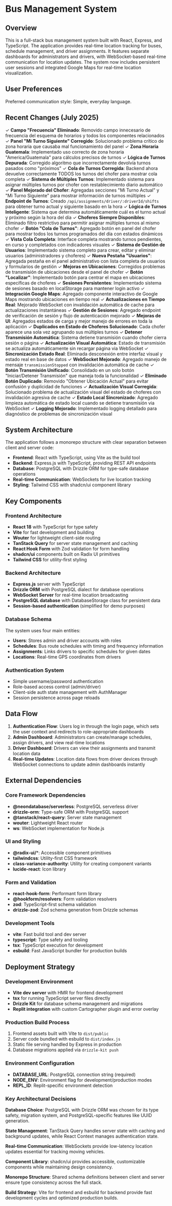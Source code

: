 # Bus Management System

## Overview

This is a full-stack bus management system built with React, Express, and TypeScript. The application provides real-time location tracking for buses, schedule management, and driver assignments. It features separate dashboards for administrators and drivers, with WebSocket-based real-time communication for location updates. The system now includes persistent user sessions and integrated Google Maps for real-time location visualization.

## User Preferences

Preferred communication style: Simple, everyday language.

## Recent Changes (July 2025)

✓ **Campo "Frecuencia" Eliminado**: Removido campo innecesario de frecuencia del esquema de horarios y todos los componentes relacionados
✓ **Panel "Mi Turno Siguiente" Corregido**: Solucionado problema crítico de zona horaria que causaba mal funcionamiento del panel
✓ **Zona Horaria Guatemala**: Implementado uso correcto de zona horaria "America/Guatemala" para cálculos precisos de turnos
✓ **Lógica de Turnos Depurada**: Corregido algoritmo que incorrectamente devolvía turnos pasados como "próximos"
✓ **Cola de Turnos Corregida**: Backend ahora devuelve correctamente TODOS los turnos del chofer para mostrar cola completa
✓ **Sistema de Múltiples Turnos**: Implementado sistema para asignar múltiples turnos por chofer con restablecimiento diario automático
✓ **Panel Mejorado del Chofer**: Agregadas secciones "Mi Turno Actual" y "Mi Turno Siguiente" para mostrar información de turnos múltiples
✓ **Endpoint de Turnos**: Creado `/api/assignments/driver/:driverId/shifts` para obtener turno actual y siguiente basado en la hora
✓ **Lógica de Turnos Inteligente**: Sistema que determina automáticamente cuál es el turno actual y próximo según la hora del día
✓ **Choferes Siempre Disponibles**: Eliminado filtro restrictivo para permitir asignar múltiples turnos al mismo chofer
✓ **Botón "Cola de Turnos"**: Agregado botón en panel del chofer para mostrar todos los turnos programados del día con estados dinámicos
✓ **Vista Cola Completa**: Interface completa mostrando turnos pendientes, en curso y completados con indicadores visuales
✓ **Sistema de Gestión de Usuarios**: Implementado sistema completo para crear, editar y eliminar usuarios (administradores y choferes)
✓ **Nueva Pestaña "Usuarios"**: Agregada pestaña en el panel administrativo con lista completa de usuarios y formularios de gestión
✓ **Mejoras en Ubicaciones**: Corregidos problemas de transmisión de ubicaciones desde el panel de chofer
✓ **Botón "Localizar"**: Implementado botón para centrar el mapa en ubicaciones específicas de choferes
✓ **Sesiones Persistentes**: Implementado sistema de sesiones basado en localStorage para mantener login activo
✓ **Integración Google Maps**: Agregado componente interactivo de Google Maps mostrando ubicaciones en tiempo real
✓ **Actualizaciones en Tiempo Real**: Mejorado WebSocket con invalidación automática de cache para actualizaciones instantáneas
✓ **Gestión de Sesiones**: Agregado endpoint de verificación de sesión y flujo de autenticación mejorado
✓ **Mejoras de UI**: Agregados estados de carga y mejor manejo de errores en toda la aplicación
✓ **Duplicados en Estado de Choferes Solucionado**: Cada chofer aparece una sola vez agrupando sus múltiples turnos
✓ **Detener Transmisión Automática**: Sistema detiene transmisión cuando chofer cierra sesión o página
✓ **Actualización Visual Automática**: Estado de transmisión se actualiza automáticamente sin recargar página via WebSocket
✓ **Sincronización Estado Real**: Eliminada desconexión entre interfaz visual y estado real en base de datos
✓ **WebSocket Mejorado**: Agregado manejo de mensaje `transmissionStopped` con invalidación automática de cache
✓ **Botón Transmisión Unificado**: Consolidado en un solo botón "Iniciar/Detener Transmisión" que maneja toda la funcionalidad
✓ **Eliminado Botón Duplicado**: Removido "Obtener Ubicación Actual" para evitar confusión y duplicidad de funciones
✓ **Actualización Visual Corregida**: Solucionado problema de actualización visual del estado de choferes con invalidación agresiva de cache
✓ **Estado Local Sincronizado**: Agregado limpieza automática de estado local cuando se detiene transmisión via WebSocket
✓ **Logging Mejorado**: Implementado logging detallado para diagnóstico de problemas de sincronización visual

## System Architecture

The application follows a monorepo structure with clear separation between client and server code:

- **Frontend**: React with TypeScript, using Vite as the build tool
- **Backend**: Express.js with TypeScript, providing REST API endpoints
- **Database**: PostgreSQL with Drizzle ORM for type-safe database operations
- **Real-time Communication**: WebSockets for live location tracking
- **Styling**: Tailwind CSS with shadcn/ui component library

## Key Components

### Frontend Architecture
- **React 18** with TypeScript for type safety
- **Vite** for fast development and building
- **Wouter** for lightweight client-side routing
- **TanStack Query** for server state management and caching
- **React Hook Form** with Zod validation for form handling
- **shadcn/ui** components built on Radix UI primitives
- **Tailwind CSS** for utility-first styling

### Backend Architecture
- **Express.js** server with TypeScript
- **Drizzle ORM** with PostgreSQL dialect for database operations
- **WebSocket Server** for real-time location broadcasting
- **PostgreSQL database** with DatabaseStorage class for persistent data
- **Session-based authentication** (simplified for demo purposes)

### Database Schema
The system uses four main entities:
- **Users**: Stores admin and driver accounts with roles
- **Schedules**: Bus route schedules with timing and frequency information
- **Assignments**: Links drivers to specific schedules for given dates
- **Locations**: Real-time GPS coordinates from drivers

### Authentication System
- Simple username/password authentication
- Role-based access control (admin/driver)
- Client-side auth state management with AuthManager
- Session persistence across page reloads

## Data Flow

1. **Authentication Flow**: Users log in through the login page, which sets the user context and redirects to role-appropriate dashboards
2. **Admin Dashboard**: Administrators can create/manage schedules, assign drivers, and view real-time locations
3. **Driver Dashboard**: Drivers can view their assignments and transmit location data
4. **Real-time Updates**: Location data flows from driver devices through WebSocket connections to update admin dashboards instantly

## External Dependencies

### Core Framework Dependencies
- **@neondatabase/serverless**: PostgreSQL serverless driver
- **drizzle-orm**: Type-safe ORM with PostgreSQL support
- **@tanstack/react-query**: Server state management
- **wouter**: Lightweight React router
- **ws**: WebSocket implementation for Node.js

### UI and Styling
- **@radix-ui/***: Accessible component primitives
- **tailwindcss**: Utility-first CSS framework
- **class-variance-authority**: Utility for creating component variants
- **lucide-react**: Icon library

### Form and Validation
- **react-hook-form**: Performant form library
- **@hookform/resolvers**: Form validation resolvers
- **zod**: TypeScript-first schema validation
- **drizzle-zod**: Zod schema generation from Drizzle schemas

### Development Tools
- **vite**: Fast build tool and dev server
- **typescript**: Type safety and tooling
- **tsx**: TypeScript execution for development
- **esbuild**: Fast JavaScript bundler for production builds

## Deployment Strategy

### Development Environment
- **Vite dev server** with HMR for frontend development
- **tsx** for running TypeScript server files directly
- **Drizzle Kit** for database schema management and migrations
- **Replit integration** with custom Cartographer plugin and error overlay

### Production Build Process
1. Frontend assets built with Vite to `dist/public`
2. Server code bundled with esbuild to `dist/index.js`
3. Static file serving handled by Express in production
4. Database migrations applied via `drizzle-kit push`

### Environment Configuration
- **DATABASE_URL**: PostgreSQL connection string (required)
- **NODE_ENV**: Environment flag for development/production modes
- **REPL_ID**: Replit-specific environment detection

### Key Architectural Decisions

**Database Choice**: PostgreSQL with Drizzle ORM was chosen for its type safety, migration system, and PostgreSQL-specific features like UUID generation.

**State Management**: TanStack Query handles server state with caching and background updates, while React Context manages authentication state.

**Real-time Communication**: WebSockets provide low-latency location updates essential for tracking moving vehicles.

**Component Library**: shadcn/ui provides accessible, customizable components while maintaining design consistency.

**Monorepo Structure**: Shared schema definitions between client and server ensure type consistency across the full stack.

**Build Strategy**: Vite for frontend and esbuild for backend provide fast development cycles and optimized production builds.